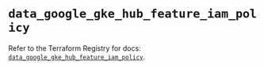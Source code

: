 # `data_google_gke_hub_feature_iam_policy`

Refer to the Terraform Registry for docs: [`data_google_gke_hub_feature_iam_policy`](https://registry.terraform.io/providers/hashicorp/google/6.44.0/docs/data-sources/gke_hub_feature_iam_policy).
